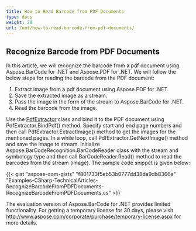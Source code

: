 ```yaml
---
title: How to Read Barcode from PDF Documents
type: docs
weight: 20
url: /net/how-to-read-barcode-from-pdf-documents/
---
```


## **Recognize Barcode from PDF Documents**
In this article, we will recognize the barcode from a pdf document using Aspose.BarCode for .NET and Aspose.PDF for .NET. We will follow the below steps for reading the barcode from the PDF document:

1. Extract image from a pdf document using Aspose.PDF for .NET.
1. Save the extracted image as a stream.
1. Pass the image in the form of the stream to Aspose.BarCode for .NET.
1. Read the barcode from the image.

Use the [PdfExtractor](https://apireference.aspose.com/pdf/net/aspose.pdf.facades/pdfextractor) class and bind it to the PDF document using PdfExtractor.BindPdf() method. Specify start and end page numbers and then call PdfExtractor.ExtractImage() method to get the images for the mentioned pages. In a while loop, call PdfExtractor.GetNextImage() method and save the image to stream. Initialize Aspose.BarCodeRecognition.BarCodeReader class with the stream and symbology type and then call BarCodeReader.Read() method to read the barcodes from the stream (image). The sample code snippet is given below:

{{< gist "aspose-com-gists" "f801733f5eb53b0777dd38da9db8366a" "Examples-CSharp-TechnicalArticles-RecognizeBarcodeFromPDFDocuments-RecognizeBarcodeFromPDFDocuments.cs" >}}

The evaluation version of Aspose.BarCode for .NET provides limited functionality. For getting a temporary license for 30 days, please visit <http://www.aspose.com/corporate/purchase/temporary-license.aspx> for more details.
